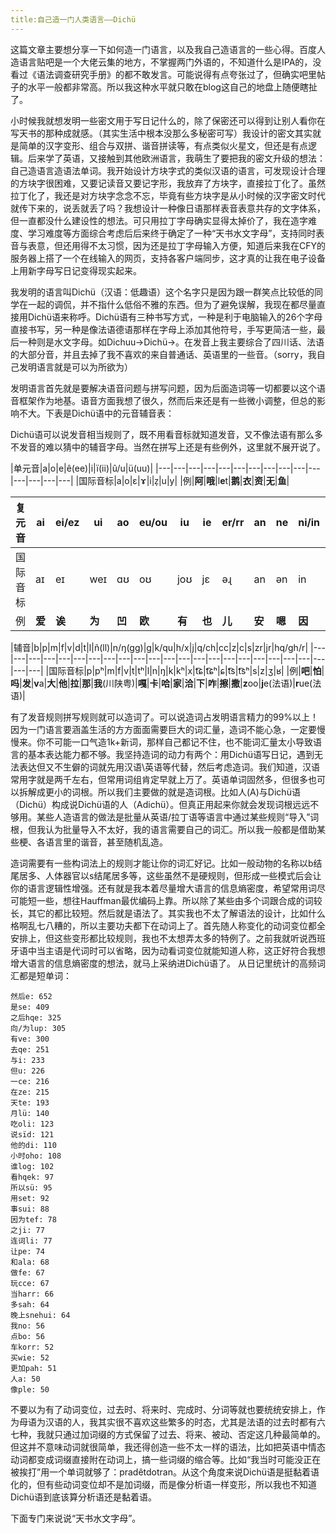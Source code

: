 ```yaml
---
title:自己造一门人类语言——Dichü
---
```

这篇文章主要想分享一下如何造一门语言，以及我自己造语言的一些心得。百度人造语言贴吧是一个大佬云集的地方，不掌握两门外语的，不知道什么是IPA的，没看过《语法调查研究手册》的都不敢发言。可能说得有点夸张过了，但确实吧里帖子的水平一般都非常高。所以我这种水平就只敢在blog这自己的地盘上随便瞎扯了。

小时候我就想发明一些密文用于写日记什么的，除了保密还可以得到让别人看你在写天书的那种成就感。（其实生活中根本没那么多秘密可写）我设计的密文其实就是简单的汉字变形、组合与双拼、谐音拼读等，有点类似火星文，但还是有点逻辑。后来学了英语，又接触到其他欧洲语言，我萌生了要把我的密文升级的想法：自己造语言造语法单词。我开始设计方块字式的类似汉语的语言，可发现设计合理的方块字很困难，又要记读音又要记字形，我放弃了方块字，直接拉丁化了。虽然拉丁化了，我还是对方块字念念不忘，毕竟有些方块字是从小时候的汉字密文时代就传下来的，说丢就丢了吗？我想设计一种像日语那样表音表意共存的文字体系，但一直都没什么建设性的想法。可只用拉丁字母确实显得太掉价了，我在造字难度、学习难度等方面综合考虑后后来终于确定了一种“天书水文字母”，支持同时表音与表意，但还用得不太习惯，因为还是拉丁字母输入方便，知道后来我在CFY的服务器上搭了一个在线输入的网页，支持各客户端同步，这才真的让我在电子设备上用新字母写日记变得现实起来。

我发明的语言叫Dichü（汉语：低趣语）这个名字只是因为跟一群笑点比较低的同学在一起的调侃，并不指什么低俗不雅的东西。但为了避免误解，我现在都尽量直接用Dichü语来称呼。Dichü语有三种书写方式，一种是利于电脑输入的26个字母直接书写，另一种是像法语德语那样在字母上添加其他符号，手写更简洁一些，最后一种则是水文字母。如Dichuu->Dichü->。在发音上我主要综合了四川话、法语的大部分音，并且去掉了我不喜欢的来自普通话、英语里的一些音。（sorry，我自己发明语言就是可以为所欲为）

发明语言首先就是要解决语音问题与拼写问题，因为后面造词等一切都要以这个语音框架作为地基。语音方面我想了很久，然而后来还是有一些微小调整，但总的影响不大。下表是Dichü语中的元音辅音表：

Dichü语可以说发音相当规则了，既不用看音标就知道发音，又不像法语有那么多不发音的难以猜中的辅音字母。当然在拼写上还是有些例外，这里就不展开说了。

|单元音|a|o|e|ê(ee)|i|ï(ii)|û/u|ü(uu)|
|---|---|---|---|---|---|---|---|---|---|---|---|---|---|---|
|国际音标|a|o|ɛ|ɤ|i|z̩|u|y|
|例|**阿**|**哦**|l**e**t|**鹅**|**衣**|**资**|**无**|**鱼**|

|复元音|ai|ei/ez|ui|ao|eu/ou|iu|ie|er/rr|an|ne|ni/in|ah/un|une|ün(uun)|on|
|---|---|---|---|---|---|---|---|---|---|---|---|---|---|---|---|
|国际音标|aɪ|eɪ|weɪ|ɑʊ|oʊ|joʊ|jɛ|əɻ|an|ən|in|ɑŋ|wən|yn|ʊŋ|
|例|**爱**|**诶**|**为**|**凹**|**欧**|**有**|**也**|**儿**|**安**|**嗯**|**因**|**昂**|**问**|**晕**|**同**|

|辅音|b|p|m|f|v|d|t|l|ñ(ll)|n/ŋ(gg)|g|k/qu|h/x|j|q/ch|cc|z|c|s|zr|jr|hq/gh/r|
|---|---|---|---|---|---|---|---|---|---|---|---|---|---|---|---|---|---|---|---|---|---|---|---|
|国际音标|p|pʰ|m|f|v|t|tʰ|l|n|ŋ|k|kʰ|x|t͡ɕ|t͡ɕʰ|ɕ|t͡s|t͡sʰ|s|z|ʒ|ʁ|
|例|**吧**|**怕**|**吗**|**发**|**v**a|**大**|**他**|**拉**|**那**|**我**(川陕粤)|**嘎**|**卡**|**哈**|**家**|**洽**|**下**|**咋**|**擦**|**撒**|**z**oo|**j**e(法语)|**r**ue(法语)|

有了发音规则拼写规则就可以造词了。可以说造词占发明语言精力的99%以上！因为一门语言要涵盖生活的方方面面需要巨大的词汇量，造词不能心急，一定要慢慢来。你不可能一口气造1k+新词，那样自己都记不住，也不能词汇量太小导致语言的基本表达能力都不够。我坚持造词的动力有两个：用Dichü语写日记，遇到无法表达但又不生僻的词就先用汉语\英语等代替，然后考虑造词。我们知道，汉语常用字就是两千左右，但常用词组肯定早就上万了。英语单词固然多，但很多也可以拆解成更小的词根。所以我们主要做的就是造词根。比如人(A)与Dichü语（Dichü）构成说Dichü语的人（Adichü）。但真正用起来你就会发现词根远远不够用。某些人造语言的做法是批量从英语/拉丁语等语言中通过某些规则“导入”词根，但我认为批量导入不太好，我的语言需要自己的词汇。所以我一般都是借助某些梗、各语言里的谐音，甚至随机乱造。

造词需要有一些构词法上的规则才能让你的词汇好记。比如一般动物的名称以b结尾居多、人体器官以s结尾居多等，这些虽然不是硬规则，但形成一些模式后会让你的语言逻辑性增强。还有就是我本着尽量增大语言的信息熵密度，希望常用词尽可能短一些，想往Hauffman最优编码上靠。所以除了某些由多个词跟合成的词较长，其它的都比较短。然后就是语法了。其实我也不太了解语法的设计，比如什么格啊乱七八糟的，所以主要功夫都下在动词上了。首先随人称变化的动词变位都全安排上，但这些变形都比较规则，我也不太想弄太多的特例了。之前我就听说西班牙语中当主语是代词时可以省略，因为动看词变位就能知道人称，这正好符合我想增大语言的信息熵密度的想法，就马上采纳进Dichü语了。
从日记里统计的高频词汇都是短单词：

    然后e: 652
    是se: 409
    之后hqe: 325
    向/为lup: 305
    有ve: 300
    去qe: 251
    与i: 233
    但u: 226
    一ce: 216
    在ze: 215
    天te: 193
    月lü: 140
    吃oli: 123
    说sïd: 121
    他的di: 110
    小时oho: 108
    谁log: 102
    看hqek: 97
    所以sü: 95
    用set: 92
    事sui: 88
    因为tef: 78
    之ji: 77
    连词li: 77
    让pe: 74
    和ala: 68
    做fe: 67
    玩cce: 67
    当harr: 66
    多sah: 64
    晚上snehui: 64
    我no: 56
    点bo: 56
    车korr: 52
    买wie: 52
    更加pah: 51
    人a: 50
    像ple: 50

不要以为有了动词变位，过去时、将来时、完成时、分词等就也要统统安排上，作为母语为汉语的人，我其实很不喜欢这些繁多的时态，尤其是法语的过去时都有六七种，我就只通过加词缀的方式保留了过去、将来、被动、否定这几种最简单的。但这并不意味动词就很简单，我还得创造一些不太一样的语法，比如把英语中情态动词都变成词缀直接附在动词上，搞一些词缀的缩合等。比如“我当时可能没正在被挨打”用一个单词就够了：pradêtdotran。从这个角度来说Dichü语是挺黏着语化的，但有些动词变位却不是加词缀，而是像分析语一样变形，所以我也不知道Dichü语到底该算分析语还是黏着语。

下面专门来说说“天书水文字母”。